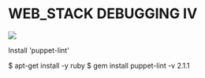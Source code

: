 # WEB_STACK DEBUGGING IV

![](https://i.pinimg.com/564x/aa/0f/6d/aa0f6dea70649d495a64cd7741a4f445.jpg)

Install 'puppet-lint'

$ apt-get install -y ruby
$ gem install puppet-lint -v 2.1.1
